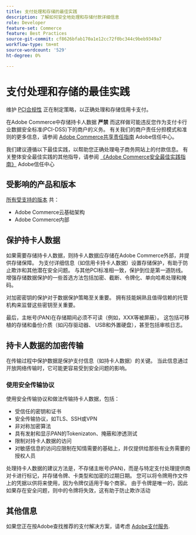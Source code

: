 ```yaml
---
title: 支付处理和存储的最佳实践
description: 了解如何安全地处理和存储付款详细信息
role: Developer
feature-set: Commerce
feature: Best Practices
source-git-commit: cf8626bfab170a1e12cc72f0bc344c9beb9349a7
workflow-type: tm+mt
source-wordcount: '529'
ht-degree: 0%

---
```



# 支付处理和存储的最佳实践

维护 [PCI合规性](https://experienceleague.adobe.com/docs/commerce-admin/start/compliance/payments/compliance-pci.html) 正在制定策略，以正确处理和存储信用卡支付。

在Adobe Commerce中存储持卡人数据 **严禁** 而这样做可能违反您作为支付卡行业数据安全标准(PCI-DSS)下的商户的义务。 有关我们的商户责任分担模式和准则的更多信息，请参阅 [Adobe Commerce共享责任指南](https://www.adobe.com/content/dam/cc/en/trust-center/ungated/whitepapers/experience-cloud/adobe-commerce-shared-responsibility-guide.pdf) Adobe信任中心。

我们建议遵循以下最佳实践，以帮助您正确处理电子商务网站上的付款信息。 有关整体安全最佳实践的其他指导，请参阅 [《Adobe Commerce安全最佳实践指南》](https://www.adobe.com/content/dam/cc/en/trust-center/ungated/whitepapers/experience-cloud/adobe-commerce-best-practices-guide.pdf) Adobe信任中心

## 受影响的产品和版本

[所有受支持的版本](../../../release/versions.md) 共：

* Adobe Commerce云基础架构
* Adobe Commerce内部

## 保护持卡人数据

如果需要存储持卡人数据，则持卡人数据应存储在Adobe Commerce外部，并提供存储保障。 为支付详细信息（如信用卡持卡人数据）设置存储保护，有助于防止欺诈和其他潜在安全问题。 与其他PCI标准相一致，保护到位是第一道防线。 增强存储数据保护的一些首选方法包括加密、截断、令牌化、单向哈希处理和掩码。

对加密密钥的保护对于数据保护策略至关重要。 拥有技能娴熟且值得信赖的托管机构来监督这些密钥至关重要。

最后，主帐号(PAN)在存储期间必须不可读（例如，XXX等被屏蔽）。 这包括可移植的存储和备份介质（如闪存驱动器、 USB和外置硬盘），甚至包括审核日志。

## 持卡人数据的加密传输

在传输过程中保护数据是保护支付信息（如持卡人数据）的关键。 当此信息通过开放网络传输时，它可能更容易受到安全问题的影响。

### 使用安全传输协议

使用安全传输协议和做法传输持卡人数据，包括：

* 受信任的密钥和证书
* 安全传输协议，如TLS、SSH或VPN
* 非对称加密算法
* 具有发射和显示PAN的Tokenizaton、掩蔽和渗透测试
* 限制对持卡人数据的访问
* 对敏感信息的访问应限制在知情需要的基础上，并仅提供给那些有业务需要的授权人员

处理持卡人数据的建议方法是，不存储主帐号(PAN)，而是与特定支付处理提供商对卡进行标记，并存储令牌、卡类型和加密的过期日期。 您可以将令牌用作文件上的凭据以供将来使用，因为令牌仅适用于每个商家。 由于令牌是唯一的，因此如果存在安全问题，则中的令牌将失效，这有助于防止欺诈活动

## 其他信息

如果您正在按Adobe查找推荐的支付解决方案，请考虑 [Adobe支付服务](https://experienceleague.adobe.com/docs/commerce-merchant-services/payment-services/overview.html).
